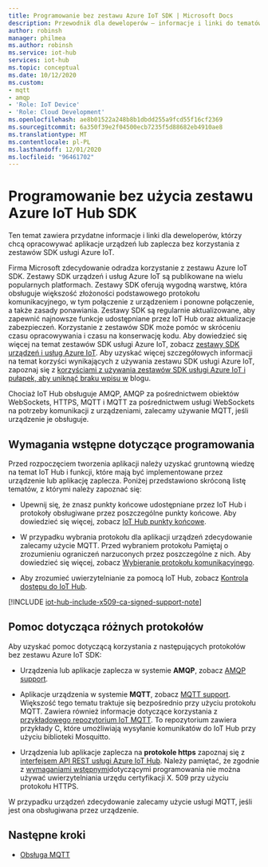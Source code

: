 ```yaml
---
title: Programowanie bez zestawu Azure IoT SDK | Microsoft Docs
description: Przewodnik dla deweloperów — informacje i linki do tematów, których można użyć do kompilowania aplikacji urządzeń i aplikacji zaplecza bez korzystania z zestawu Azure IoT SDK.
author: robinsh
manager: philmea
ms.author: robinsh
ms.service: iot-hub
services: iot-hub
ms.topic: conceptual
ms.date: 10/12/2020
ms.custom:
- mqtt
- amqp
- 'Role: IoT Device'
- 'Role: Cloud Development'
ms.openlocfilehash: ae8b01522a248b8b1dbdd255a9fcd55f16cf2369
ms.sourcegitcommit: 6a350f39e2f04500ecb7235f5d88682eb4910ae8
ms.translationtype: MT
ms.contentlocale: pl-PL
ms.lasthandoff: 12/01/2020
ms.locfileid: "96461702"
---
```

# <a name="develop-without-using-an-azure-iot-hub-sdk"></a>Programowanie bez użycia zestawu Azure IoT Hub SDK

Ten temat zawiera przydatne informacje i linki dla deweloperów, którzy chcą opracowywać aplikacje urządzeń lub zaplecza bez korzystania z zestawów SDK usługi Azure IoT.

Firma Microsoft zdecydowanie odradza korzystanie z zestawu Azure IoT SDK. Zestawy SDK urządzeń i usług Azure IoT są publikowane na wielu popularnych platformach. Zestawy SDK oferują wygodną warstwę, która obsługuje większość złożoności podstawowego protokołu komunikacyjnego, w tym połączenie z urządzeniem i ponowne połączenie, a także zasady ponawiania. Zestawy SDK są regularnie aktualizowane, aby zapewnić najnowsze funkcje udostępniane przez IoT Hub oraz aktualizacje zabezpieczeń. Korzystanie z zestawów SDK może pomóc w skróceniu czasu opracowywania i czasu na konserwację kodu. Aby dowiedzieć się więcej na temat zestawów SDK usługi Azure IoT, zobacz [zestawy SDK urządzeń i usług Azure IoT](iot-hub-devguide-sdks.md). Aby uzyskać więcej szczegółowych informacji na temat korzyści wynikających z używania zestawu SDK usługi Azure IoT, zapoznaj się z [korzyściami z używania zestawów SDK usługi Azure IoT i pułapek, aby uniknąć braku wpisu w](https://azure.microsoft.com/en-us/blog/benefits-of-using-the-azure-iot-sdks-in-your-azure-iot-solution/) blogu.

Chociaż IoT Hub obsługuje AMQP, AMQP za pośrednictwem obiektów WebSockets, HTTPS, MQTT i MQTT za pośrednictwem usługi WebSockets na potrzeby komunikacji z urządzeniami, zalecamy używanie MQTT, jeśli urządzenie je obsługuje.

## <a name="development-prerequisites"></a>Wymagania wstępne dotyczące programowania

Przed rozpoczęciem tworzenia aplikacji należy uzyskać gruntowną wiedzę na temat IoT Hub i funkcji, które mają być implementowane przez urządzenie lub aplikację zaplecza. Poniżej przedstawiono skróconą listę tematów, z którymi należy zapoznać się:

* Upewnij się, że znasz punkty końcowe udostępniane przez IoT Hub i protokoły obsługiwane przez poszczególne punkty końcowe. Aby dowiedzieć się więcej, zobacz [IoT Hub punkty końcowe](iot-hub-devguide-endpoints.md).

* W przypadku wybrania protokołu dla aplikacji urządzeń zdecydowanie zalecamy użycie MQTT. Przed wybraniem protokołu Pamiętaj o zrozumieniu ograniczeń narzuconych przez poszczególne z nich. Aby dowiedzieć się więcej, zobacz [Wybieranie protokołu komunikacyjnego](iot-hub-devguide-protocols.md).

* Aby zrozumieć uwierzytelnianie za pomocą IoT Hub, zobacz [Kontrola dostępu do IoT Hub](iot-hub-devguide-security.md).

[!INCLUDE [iot-hub-include-x509-ca-signed-support-note](../../includes/iot-hub-include-x509-ca-signed-support-note.md)]

## <a name="help-on-different-protocols"></a>Pomoc dotycząca różnych protokołów

Aby uzyskać pomoc dotyczącą korzystania z następujących protokołów bez zestawu Azure IoT SDK:

* Urządzenia lub aplikacje zaplecza w systemie **AMQP**, zobacz [AMQP support](iot-hub-amqp-support.md).

* Aplikacje urządzenia w systemie **MQTT**, zobacz [MQTT support](iot-hub-mqtt-support.md). Większość tego tematu traktuje się bezpośrednio przy użyciu protokołu MQTT. Zawiera również informacje dotyczące korzystania z [przykładowego repozytorium IoT MQTT](https://github.com/Azure-Samples/IoTMQTTSample). To repozytorium zawiera przykłady C, które umożliwiają wysyłanie komunikatów do IoT Hub przy użyciu biblioteki Mosquitto.

* Urządzenia lub aplikacje zaplecza na **protokole https** zapoznaj się z [interfejsem API REST usługi Azure IoT Hub](/rest/api/iothub/). Należy pamiętać, że zgodnie z [wymaganiami wstępnymi](#development-prerequisites)dotyczącymi programowania nie można używać uwierzytelniania urzędu certyfikacji X. 509 przy użyciu protokołu HTTPS.

W przypadku urządzeń zdecydowanie zalecamy użycie usługi MQTT, jeśli jest ona obsługiwana przez urządzenie.

## <a name="next-steps"></a>Następne kroki

* [Obsługa MQTT](iot-hub-mqtt-support.md)